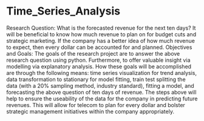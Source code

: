 # Time_Series_Analysis
Research Question: What is the forecasted revenue for the next ten days?  It will be beneficial to know how much revenue to plan on for budget cuts and strategic marketing. If the company has a better idea of how much revenue to expect, then every dollar can be accounted for and planned. Objectives and Goals: The goals of the research project are to answer the above research question using python. Furthermore, to offer valuable insight via modelling via explanatory analysis. How these goals will be accomplished are through the following means: time series visualization for trend analysis, data transformation to stationary for model fitting, train test splitting the data (with a 20% sampling method, industry standard), fitting a model, and forecasting the above question of ten days of revenue. The steps above will help to ensure the useability of the data for the company in predicting future revenues. This will allow for telecom to plan for every dollar and bolster strategic management initiatives within the company appropriately.
